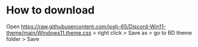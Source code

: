 # How to download
Open https://raw.githubusercontent.com/josh-65/Discord-Win11-theme/main/Windows11.theme.css > right click > Save as > go to BD theme folder > Save

